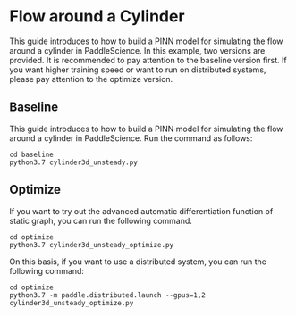 [//]: <> (title: Flow around a cylinder use case tutorial, author: Xiandong Liu @liuxiandong at baidu.com)


# Flow around a Cylinder

This guide introduces to how to build a PINN model for simulating the flow around a cylinder in PaddleScience.
In this example, two versions are provided. It is recommended to pay attention to the baseline version first.
If you want higher training speed or want to run on distributed systems, please pay attention to the optimize version.


## Baseline
This guide introduces to how to build a PINN model for simulating the flow around a cylinder in PaddleScience.
Run the command as follows:
```
cd baseline
python3.7 cylinder3d_unsteady.py
```

## Optimize
If you want to try out the advanced automatic differentiation function of static graph, you can run the following command.
```
cd optimize
python3.7 cylinder3d_unsteady_optimize.py
```
On this basis, if you want to use a distributed system, you can run the following command:
```
cd optimize
python3.7 -m paddle.distributed.launch --gpus=1,2 cylinder3d_unsteady_optimize.py
```
